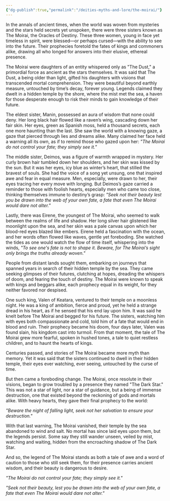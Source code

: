 ```yaml
---
{"dg-publish":true,"permalink":"/deities-myths-and-lore/the-moirai/"}
---
```


In the annals of ancient times, when the world was woven from mysteries and the stars held secrets yet unspoken, there were three sisters known as The Moirai, the Oracles of Destiny. These three women, young in face yet timeless in spirit, were blessed—or perhaps cursed—with the ability to see into the future. Their prophecies foretold the fates of kings and commoners alike, drawing all who longed for answers into their elusive, ethereal presence.

The Moirai were daughters of an entity whispered only as "The Dust," a primordial force as ancient as the stars themselves. It was said that The Dust, a being older than light, gifted his daughters with visions that transcended mortal comprehension. They were beautiful beyond earthly measure, untouched by time’s decay, forever young. Legends claimed they dwelt in a hidden temple by the shore, where the mist met the sea, a haven for those desperate enough to risk their minds to gain knowledge of their future.

The eldest sister, Manin, possessed an aura of wisdom that none could deny. Her long black hair flowed like a raven’s wing, cascading down her fair skin. Her eyes, green as Spanish moss, held a thousand secrets, each one more haunting than the last. She saw the world with a knowing gaze, a gaze that pierced through lies and dreams alike. Many claimed her face held a warning all its own, as if to remind those who gazed upon her: _"The Moirai do not control your fate; they simply see it."_

The middle sister, Deimos, was a figure of warmth wrapped in mystery. Her curly brown hair tumbled down her shoulders, and her skin was kissed by the sun. But it was her eyes, icy blue as winter’s heart, that stilled the bravest of souls. She had the voice of a song yet unsung, one that inspired awe and fear in equal measure. Men, especially, were drawn to her, their eyes tracing her every move with longing. But Deimos’s gaze carried a reminder to those with foolish hearts, especially men who came too close, thinking themselves immune to destiny’s grasp: _"Seek not their beauty lest you be drawn into the web of your own fate, a fate that even The Moirai would dare not alter."_

Lastly, there was Eirene, the youngest of The Moirai, who seemed to walk between the realms of life and shadow. Her long silver hair glistened like moonlight upon the sea, and her skin was a pale canvas upon which her blood-red eyes blazed like embers. Eirene held a fascination with the ocean, and her words often flowed like waves, gentle yet foreboding. She watched the tides as one would watch the flow of time itself, whispering into the winds, _"To see one's fate is not to shape it. Beware, for The Moirai’s sight only brings the truths already woven."_

People from distant lands sought them, embarking on journeys that spanned years in search of their hidden temple by the sea. They came seeking glimpses of their futures, clutching at hopes, dreading the whispers of doom, and fearing the touch of destiny. The Moirai were known to speak with kings and beggars alike, each prophecy equal in its weight, for they neither favored nor despised.

One such king, Valen of Keatara, ventured to their temple on a moonless night. He was a king of ambition, fierce and proud, yet he held a strange dread in his heart, as if he sensed that his end lay upon him. It was said he knelt before The Moirai and begged for his future. The sisters, watching him with eyes both compassionate and cold, told him of a fate that would end in blood and ruin. Their prophecy became his doom, four days later, Valen was found slain, his kingdom cast into turmoil. From that moment, the tale of The Moirai grew more fearful, spoken in hushed tones, a tale to quiet restless children, and to haunt the hearts of kings.

Centuries passed, and stories of The Moirai became more myth than memory. Yet it was said that the sisters continued to dwell in their hidden temple, their eyes ever watching, ever seeing, untouched by the curse of time.

But then came a foreboding change. The Moirai, once resolute in their visions, began to grow troubled by a presence they named "The Dark Star." This was not a star of light, nor a star of guidance, but a being of immense destruction, one that existed beyond the reckoning of gods and mortals alike. With heavy hearts, they gave their final prophecy to the world:

_"Beware the night of falling light, seek not her salvation to ensure your destruction."_

With that last warning, The Moirai vanished, their temple by the sea abandoned to wind and salt. No mortal has since laid eyes upon them, but the legends persist. Some say they still wander unseen, veiled by mist, watching and waiting, hidden from the encroaching shadow of The Dark Star.

And so, the legend of The Moirai stands as both a tale of awe and a word of caution to those who still seek them, for their presence carries ancient wisdom, and their beauty is dangerous to desire.

_"The Moirai do not control your fate; they simply see it."_

_"Seek not their beauty, lest you be drawn into the web of your own fate, a fate that even The Moirai would dare not alter."_